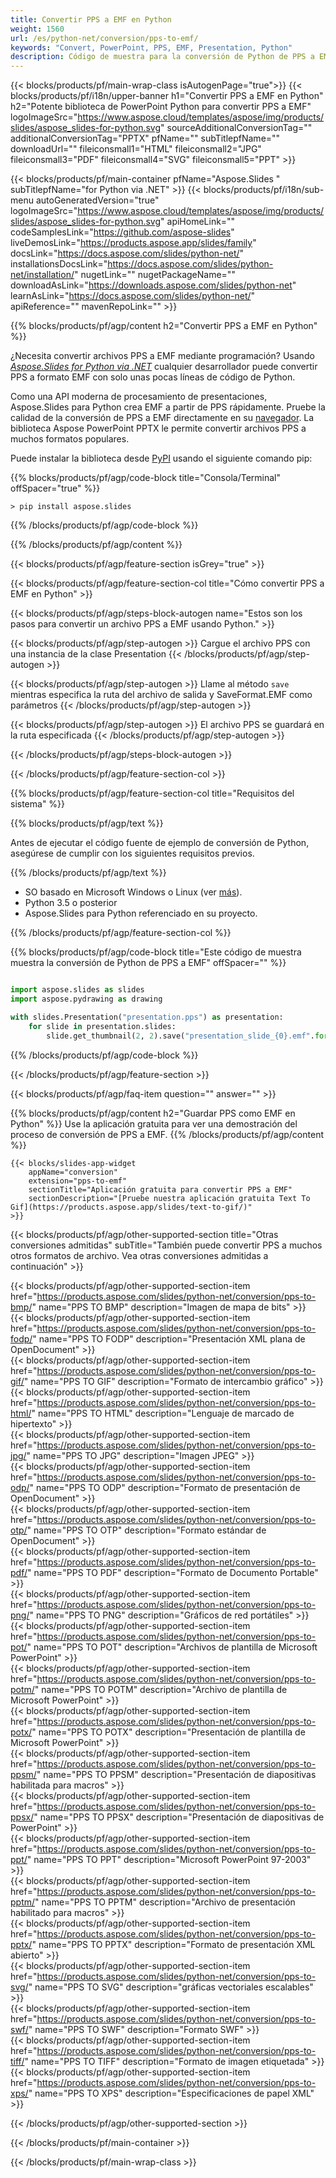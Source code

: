 ```yaml
---
title: Convertir PPS a EMF en Python
weight: 1560
url: /es/python-net/conversion/pps-to-emf/ 
keywords: "Convert, PowerPoint, PPS, EMF, Presentation, Python"
description: Código de muestra para la conversión de Python de PPS a EMF. Use la API Python de PowerPoint para la conversión por lotes de archivos PPS a archivos EMF.
---
```


{{< blocks/products/pf/main-wrap-class isAutogenPage="true">}}
{{< blocks/products/pf/i18n/upper-banner h1="Convertir PPS a EMF en Python" h2="Potente biblioteca de PowerPoint Python para convertir PPS a EMF" logoImageSrc="https://www.aspose.cloud/templates/aspose/img/products/slides/aspose_slides-for-python.svg" sourceAdditionalConversionTag="" additionalConversionTag="PPTX" pfName="" subTitlepfName="" downloadUrl="" fileiconsmall1="HTML" fileiconsmall2="JPG" fileiconsmall3="PDF" fileiconsmall4="SVG" fileiconsmall5="PPT" >}}

{{< blocks/products/pf/main-container pfName="Aspose.Slides " subTitlepfName="for Python via .NET" >}}
{{< blocks/products/pf/i18n/sub-menu autoGeneratedVersion="true" logoImageSrc="https://www.aspose.cloud/templates/aspose/img/products/slides/aspose_slides-for-python.svg" apiHomeLink="" codeSamplesLink="https://github.com/aspose-slides" liveDemosLink="https://products.aspose.app/slides/family" docsLink="https://docs.aspose.com/slides/python-net/" installationsDocsLink="https://docs.aspose.com/slides/python-net/installation/" nugetLink="" nugetPackageName="" downloadAsLink="https://downloads.aspose.com/slides/python-net" learnAsLink="https://docs.aspose.com/slides/python-net/" apiReference="" mavenRepoLink="" >}}

{{% blocks/products/pf/agp/content h2="Convertir PPS a EMF en Python" %}}

¿Necesita convertir archivos PPS a EMF mediante programación? Usando [*Aspose.Slides for Python via .NET*](https://products.aspose.com/slides/python-net/) cualquier desarrollador puede convertir PPS a formato EMF con solo unas pocas líneas de código de Python.

Como una API moderna de procesamiento de presentaciones, Aspose.Slides para Python crea EMF a partir de PPS rápidamente. Pruebe la calidad de la conversión de PPS a EMF directamente en su [navegador](https://products.aspose.app/slides/conversion). La biblioteca Aspose PowerPoint PPTX le permite convertir archivos PPS a muchos formatos populares.

Puede instalar la biblioteca desde [PyPI](https://pypi.org/project/Aspose.Slides/) usando el siguiente comando pip:

{{% blocks/products/pf/agp/code-block title="Consola/Terminal" offSpacer="true" %}}

```console
> pip install aspose.slides

```

{{% /blocks/products/pf/agp/code-block %}}

{{% /blocks/products/pf/agp/content %}}

{{< blocks/products/pf/agp/feature-section isGrey="true" >}}

{{< blocks/products/pf/agp/feature-section-col title="Cómo convertir PPS a EMF en Python" >}}

{{< blocks/products/pf/agp/steps-block-autogen name="Estos son los pasos para convertir un archivo PPS a EMF usando Python." >}}

{{< blocks/products/pf/agp/step-autogen >}}
Cargue el archivo PPS con una instancia de la clase Presentation
{{< /blocks/products/pf/agp/step-autogen >}}

{{< blocks/products/pf/agp/step-autogen >}}
Llame al método `save` mientras especifica la ruta del archivo de salida y SaveFormat.EMF como parámetros
{{< /blocks/products/pf/agp/step-autogen >}}

{{< blocks/products/pf/agp/step-autogen >}}
El archivo PPS se guardará en la ruta especificada
{{< /blocks/products/pf/agp/step-autogen >}}

{{< /blocks/products/pf/agp/steps-block-autogen >}}

{{< /blocks/products/pf/agp/feature-section-col >}}

{{% blocks/products/pf/agp/feature-section-col title="Requisitos del sistema" %}}

{{% blocks/products/pf/agp/text %}}

 Antes de ejecutar el código fuente de ejemplo de conversión de Python, asegúrese de cumplir con los siguientes requisitos previos.

{{% /blocks/products/pf/agp/text %}}

- SO basado en Microsoft Windows o Linux (ver [más](https://docs.aspose.com/slides/python-net/system-requirements/)).
- Python 3.5 o posterior
- Aspose.Slides para Python referenciado en su proyecto.

{{% /blocks/products/pf/agp/feature-section-col %}}

{{% blocks/products/pf/agp/code-block title="Este código de muestra muestra la conversión de Python de PPS a EMF" offSpacer="" %}}

```py

import aspose.slides as slides
import aspose.pydrawing as drawing

with slides.Presentation("presentation.pps") as presentation:
    for slide in presentation.slides:
        slide.get_thumbnail(2, 2).save("presentation_slide_{0}.emf".format(str(slide.slide_number)), drawing.imaging.ImageFormat.emf)

```
{{% /blocks/products/pf/agp/code-block %}}

{{< /blocks/products/pf/agp/feature-section >}}

{{< blocks/products/pf/agp/faq-item question="" answer="" >}}
 
{{% blocks/products/pf/agp/content h2="Guardar PPS como EMF en Python" %}}
Use la aplicación gratuita para ver una demostración del proceso de conversión de PPS a EMF. 
{{% /blocks/products/pf/agp/content %}}

<!-- aboutfile Starts -->

<!-- aboutfile Ends -->

    {{< blocks/slides-app-widget 
        appName="conversion"
        extension="pps-to-emf"
        sectionTitle="Aplicación gratuita para convertir PPS a EMF" 
        sectionDescription="[Pruebe nuestra aplicación gratuita Text To Gif](https://products.aspose.app/slides/text-to-gif/)" 
    >}}
    
{{< blocks/products/pf/agp/other-supported-section title="Otras conversiones admitidas" subTitle="También puede convertir PPS a muchos otros formatos de archivo. Vea otras conversiones admitidas a continuación" >}}

{{< blocks/products/pf/agp/other-supported-section-item href="https://products.aspose.com/slides/python-net/conversion/pps-to-bmp/" name="PPS TO BMP" description="Imagen de mapa de bits" >}}  
{{< blocks/products/pf/agp/other-supported-section-item href="https://products.aspose.com/slides/python-net/conversion/pps-to-fodp/" name="PPS TO FODP" description="Presentación XML plana de OpenDocument" >}}  
{{< blocks/products/pf/agp/other-supported-section-item href="https://products.aspose.com/slides/python-net/conversion/pps-to-gif/" name="PPS TO GIF" description="Formato de intercambio gráfico" >}}  
{{< blocks/products/pf/agp/other-supported-section-item href="https://products.aspose.com/slides/python-net/conversion/pps-to-html/" name="PPS TO HTML" description="Lenguaje de marcado de hipertexto" >}}  
{{< blocks/products/pf/agp/other-supported-section-item href="https://products.aspose.com/slides/python-net/conversion/pps-to-jpg/" name="PPS TO JPG" description="Imagen JPEG" >}}  
{{< blocks/products/pf/agp/other-supported-section-item href="https://products.aspose.com/slides/python-net/conversion/pps-to-odp/" name="PPS TO ODP" description="Formato de presentación de OpenDocument" >}}  
{{< blocks/products/pf/agp/other-supported-section-item href="https://products.aspose.com/slides/python-net/conversion/pps-to-otp/" name="PPS TO OTP" description="Formato estándar de OpenDocument" >}}  
{{< blocks/products/pf/agp/other-supported-section-item href="https://products.aspose.com/slides/python-net/conversion/pps-to-pdf/" name="PPS TO PDF" description="Formato de Documento Portable" >}}  
{{< blocks/products/pf/agp/other-supported-section-item href="https://products.aspose.com/slides/python-net/conversion/pps-to-png/" name="PPS TO PNG" description="Gráficos de red portátiles" >}}  
{{< blocks/products/pf/agp/other-supported-section-item href="https://products.aspose.com/slides/python-net/conversion/pps-to-pot/" name="PPS TO POT" description="Archivos de plantilla de Microsoft PowerPoint" >}}  
{{< blocks/products/pf/agp/other-supported-section-item href="https://products.aspose.com/slides/python-net/conversion/pps-to-potm/" name="PPS TO POTM" description="Archivo de plantilla de Microsoft PowerPoint" >}}  
{{< blocks/products/pf/agp/other-supported-section-item href="https://products.aspose.com/slides/python-net/conversion/pps-to-potx/" name="PPS TO POTX" description="Presentación de plantilla de Microsoft PowerPoint" >}}  
{{< blocks/products/pf/agp/other-supported-section-item href="https://products.aspose.com/slides/python-net/conversion/pps-to-ppsm/" name="PPS TO PPSM" description="Presentación de diapositivas habilitada para macros" >}}  
{{< blocks/products/pf/agp/other-supported-section-item href="https://products.aspose.com/slides/python-net/conversion/pps-to-ppsx/" name="PPS TO PPSX" description="Presentación de diapositivas de PowerPoint" >}}  
{{< blocks/products/pf/agp/other-supported-section-item href="https://products.aspose.com/slides/python-net/conversion/pps-to-ppt/" name="PPS TO PPT" description="Microsoft PowerPoint 97-2003" >}}  
{{< blocks/products/pf/agp/other-supported-section-item href="https://products.aspose.com/slides/python-net/conversion/pps-to-pptm/" name="PPS TO PPTM" description="Archivo de presentación habilitado para macros" >}}  
{{< blocks/products/pf/agp/other-supported-section-item href="https://products.aspose.com/slides/python-net/conversion/pps-to-pptx/" name="PPS TO PPTX" description="Formato de presentación XML abierto" >}}  
{{< blocks/products/pf/agp/other-supported-section-item href="https://products.aspose.com/slides/python-net/conversion/pps-to-svg/" name="PPS TO SVG" description="gráficas vectoriales escalables" >}}  
{{< blocks/products/pf/agp/other-supported-section-item href="https://products.aspose.com/slides/python-net/conversion/pps-to-swf/" name="PPS TO SWF" description="Formato SWF" >}}  
{{< blocks/products/pf/agp/other-supported-section-item href="https://products.aspose.com/slides/python-net/conversion/pps-to-tiff/" name="PPS TO TIFF" description="Formato de imagen etiquetada" >}}  
{{< blocks/products/pf/agp/other-supported-section-item href="https://products.aspose.com/slides/python-net/conversion/pps-to-xps/" name="PPS TO XPS" description="Especificaciones de papel XML" >}}  


{{< /blocks/products/pf/agp/other-supported-section >}}

{{< /blocks/products/pf/main-container >}}
    
{{< /blocks/products/pf/main-wrap-class >}}